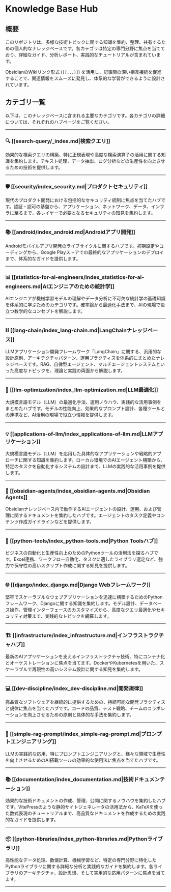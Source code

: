 # Knowledge Base Hub

## 概要

このリポジトリは、多様な技術トピックに関する知識を集約、整理、共有するための個人的なナレッジベースです。各カテゴリは特定の専門分野に焦点を当てており、詳細なガイド、分析レポート、実践的なチュートリアルが含まれています。

ObsidianのWikiリンク形式 (`[[...]]`) を活用し、記事間の深い相互接続を促進することで、関連情報をスムーズに発見し、体系的な学習ができるように設計されています。

## カテゴリ一覧

以下は、このナレッジベースに含まれる主要なカテゴリです。各カテゴリの詳細については、それぞれのハブページをご覧ください。

---

### 🔍 [[search-query/_index.md|検索クエリ]]

効果的な検索クエリの構築、特に正規表現や高度な検索演算子の活用に関する知識を集約します。テキスト処理、データ抽出、ログ分析などの生産性を向上させるための技術を提供します。

---

### 🛡️ [[security/index_security.md|プロダクトセキュリティ]]

現代のプロダクト開発における包括的なセキュリティ統制に焦点を当てたハブです。認証・認可の基盤から、アプリケーション、ネットワーク、データ、インフラに至るまで、各レイヤーで必要となるセキュリティの知見を集約します。

---

### 📚 [[android/index_android.md|Androidアプリ開発]]

Androidモバイルアプリ開発のライフサイクルに関するハブです。初期設定やコーディングから、Google Playストアでの最終的なアプリケーションのデプロイまで、体系的なガイドを提供します。

---

### 📊 [[statistics-for-ai-engineers/index_statistics-for-ai-engineers.md|AIエンジニアのための統計学]]

AIエンジニアが機械学習モデルの理解やデータ分析に不可欠な統計学の基礎知識を体系的に学ぶためのカテゴリです。確率論から最適化手法まで、AIの現場で役立つ数学的なコンセプトを解説します。

---

### ⛓️ [[lang-chain/index_lang-chain.md|LangChainナレッジベース]]

LLMアプリケーション開発フレームワーク「LangChain」に関する、汎用的な設計原則、アーキテクチャパターン、運用プラクティスを体系的にまとめたナレッジベースです。RAG、自律型エージェント、マルチエージェントシステムといった高度なトピックを、理論と実践の両面から解説します。

---

### 🚀 [[llm-optimization/index_llm-optimization.md|LLM最適化]]

大規模言語モデル（LLM）の最適化手法、運用ノウハウ、実践的な活用事例をまとめたハブです。モデルの性能向上、効果的なプロンプト設計、各種ツールとの連携など、AI活用の現場で役立つ情報を提供します。

---

### 💡 [[applications-of-llm/index_applications-of-llm.md|LLMアプリケーション]]

大規模言語モデル（LLM）を応用した具体的なアプリケーションや戦略的アプローチに関する知識を集約します。ローカル環境でのAIエージェント構築から、特定のタスクを自動化するシステムの設計まで、LLMの実践的な活用事例を提供します。

---

### 🤖 [[obsidian-agents/index_obsidian-agents.md|Obsidian Agents]]

Obsidianナレッジベース内で動作するAIエージェントの設計、運用、および管理に関するドキュメントを集約したハブです。エージェントのタスク定義やコンテンツ作成ガイドラインなどを提供します。

---

### 🐍 [[python-tools/index_python-tools.md|Python Toolsハブ]]

ビジネスの自動化と生産性向上のためのPythonツールの活用法を探るハブです。Excel連携、ワークフロー自動化、タスクに適したライブラリ選定など、強力で保守性の高いスクリプト作成に関する知見を提供します。

---

### 🌐 [[django/index_django.md|Django Webフレームワーク]]

堅牢でスケーラブルなウェブアプリケーションを迅速に構築するためのPythonフレームワーク、Djangoに関する知識を集約します。モデル設計、データベース操作、管理インターフェースのカスタマイズから、高度なクエリ最適化やセキュリティ対策まで、実践的なトピックを網羅します。

---

### 🏗️ [[infrastructure/index_infrastructure.md|インフラストラクチャハブ]]

最新のAIアプリケーションを支えるインフラストラクチャ技術、特にコンテナ化とオーケストレーションに焦点を当てます。DockerやKubernetesを用いた、スケーラブルで再現性の高いシステム設計に関する知見を集約します。

---

### 💻 [[dev-discipline/index_dev-discipline.md|開発規律]]

高品質なソフトウェアを継続的に提供するための、持続可能な開発プラクティスと規律に焦点を当てたハブです。コードの品質、テスト戦略、チームのコラボレーションを向上させるための原則と具体的な手法を集約します。

---

### 📝 [[simple-rag-prompt/index_simple-rag-prompt.md|プロンプトエンジニアリング]]

LLMの実践的な応用、特にプロンプトエンジニアリングと、様々な領域で生産性を向上させるためのAI搭載ツールの効果的な使用法に焦点を当てたハブです。

---

### 📚 [[documentation/index_documentation.md|技術ドキュメンテーション]]

効果的な技術ドキュメントの作成、管理、公開に関するノウハウを集約したハブです。VitePressのような静的サイトジェネレータの活用法から、KaTeXを使った数式表現のチュートリアルまで、高品質なドキュメントを作成するための実践的なガイドを提供します。

---

### 📦 [[python-libraries/index_python-libraries.md|Pythonライブラリ]]

高性能なデータ処理、数値計算、機械学習など、特定の専門分野に特化したPythonライブラリに関する詳細な分析と実践的なガイドを集約します。各ライブラリのアーキテクチャ、設計思想、そして実用的な応用パターンに焦点を当てます。

---
